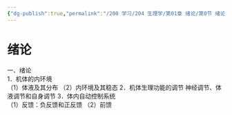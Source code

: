 ```yaml
---
{"dg-publish":true,"permalink":"/200 学习/204 生理学/第01章 绪论/第0节 绪论/绪论/","title":"绪论","created":"2024-03-04T14:27:04.430+08:00","updated":"2024-03-11T13:58:19.632+08:00"}
---
```


# 绪论
一、绪论	
	1．机体的内环境	
		（1）体液及其分布
		（2）内环境及其稳态
	2．机体生理功能的调节	
		神经调节、体液调节和自身调节
	3．体内自动控制系统	
		（1）反馈：负反馈和正反馈
		（2）前馈
